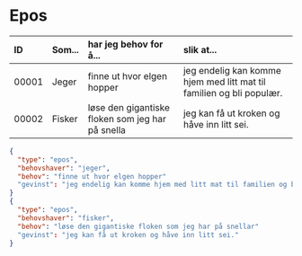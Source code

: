 # Epos 


|ID | Som... | har jeg behov for å... | slik at... |
|:--| :---   | :---                   | :---|
|00001 | Jeger | finne ut hvor elgen hopper | jeg endelig kan komme hjem med litt mat til familien og bli populær. |
|00002 | Fisker | løse den gigantiske floken som jeg har på snella | jeg kan få ut kroken og håve inn litt sei. | 


```json
{
  "type": "epos",
  "behovshaver": "jeger",
  "behov": "finne ut hvor elgen hopper"
  "gevinst": "jeg endelig kan komme hjem med litt mat til familien og bli populær"
}
{
  "type": "epos",
  "behovshaver": "fisker",
  "behov": "løse den gigantiske floken som jeg har på snellar"
  "gevinst": "jeg kan få ut kroken og håve inn litt sei."
}
```
